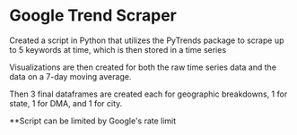 # Google Trend Scraper
Created a script in Python that utilizes the PyTrends package to scrape up to 5 keywords at time, which is then stored in a time series 

Visualizations are then created for both the raw time series data and the data on a 7-day moving average.

Then 3 final dataframes are created each for geographic breakdowns, 1 for state, 1 for DMA, and 1 for city.

**Script can be limited by Google's rate limit
